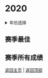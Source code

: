 # 2020

<details>
<summary>年份选择</summary>

- [2024](./Results/2024.md)

- [2023](./Results/2023.md)

- [2022](./Results/2022.md)

- [2021](./Results/2021.md)

- [2020](./Results/2020.md)

- [2019](./Results/2019.md)

</details>

## 赛季最佳

## 赛季所有成绩

[返回主页](../Profile.md) | [返回顶部](#2020)
